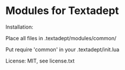 Modules for Textadept
=====================

Installation:

Place all files in
    .textadept/modules/common/

Put
    require 'common'
in your
    .textadept/init.lua

License:
MIT, see license.txt
